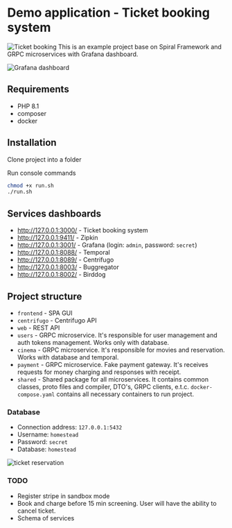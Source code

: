 # Demo application - Ticket booking system

![Ticket booking](https://user-images.githubusercontent.com/773481/204212124-d6de2a92-5450-40e6-9438-effce70741b2.jpg)
This is an example project base on Spiral Framework and GRPC microservices with Grafana dashboard.

![Grafana dashboard](https://user-images.githubusercontent.com/773481/205066017-ecddefc4-1d07-4428-b3ad-af49baadad0a.png)

## Requirements

- PHP 8.1
- composer 
- docker

## Installation

Clone project into a folder 

Run console commands

```bash
chmod +x run.sh
./run.sh
```

## Services dashboards

- http://127.0.0.1:3000/ - Ticket booking system
- http://127.0.0.1:9411/ - Zipkin
- http://127.0.0.1:3001/ - Grafana (login: `admin`, password: `secret`)
- http://127.0.0.1:8088/ - Temporal
- http://127.0.0.1:8089/ - Centrifugo
- http://127.0.0.1:8003/ - Buggregator
- http://127.0.0.1:8002/ - Birddog

## Project structure

- `frontend` - SPA GUI
- `centrifugo` - Centrifugo API
- `web` - REST API
- `users` - GRPC microservice. It's responsible for user management and auth tokens management. Works only with database.
- `cinema` - GRPC microservice. It's responsible for movies and reservation. Works with database and temporal.
- `payment` - GRPC microservice. Fake payment gateway. It's receives requests for money charging and responses with receipt.
- `shared` - Shared package for all microservices. It contains common classes, proto files and compiler, DTO's, GRPC clients, e.t.c.
`docker-compose.yaml` contains all necessary containers to run project.

### Database

 - Connection address: `127.0.0.1:5432`
 - Username: `homestead`
 - Password: `secret`
 - Database: `homestead`

![ticket reservation](https://user-images.githubusercontent.com/773481/205067692-6fe4c5b4-904d-4637-8bc2-7f84eff1d5fb.png)

### TODO

- Register stripe in sandbox mode
- Book and charge before 15 min screening. User will have the ability to cancel ticket.
- Schema of services
